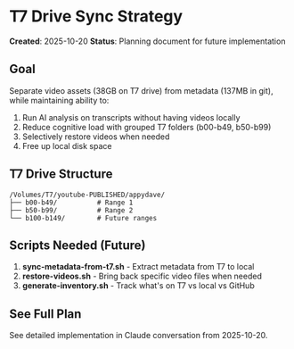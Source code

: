 # T7 Drive Sync Strategy

**Created**: 2025-10-20
**Status**: Planning document for future implementation

## Goal

Separate video assets (38GB on T7 drive) from metadata (137MB in git), while maintaining ability to:
1. Run AI analysis on transcripts without having videos locally
2. Reduce cognitive load with grouped T7 folders (b00-b49, b50-b99)
3. Selectively restore videos when needed
4. Free up local disk space

## T7 Drive Structure

```
/Volumes/T7/youtube-PUBLISHED/appydave/
├── b00-b49/          # Range 1
├── b50-b99/          # Range 2
└── b100-b149/        # Future ranges
```

## Scripts Needed (Future)

1. **sync-metadata-from-t7.sh** - Extract metadata from T7 to local
2. **restore-videos.sh** - Bring back specific video files when needed
3. **generate-inventory.sh** - Track what's on T7 vs local vs GitHub

## See Full Plan

See detailed implementation in Claude conversation from 2025-10-20.
